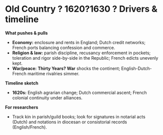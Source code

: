 ﻿# Old Country ? 1620?1630 ? Drivers & timeline

**What pushes & pulls**
- **Economy:** enclosure and rents in England; Dutch credit networks; French ports balancing confession and commerce.
- **Religion & law:** parish discipline, recusancy enforcement in pockets; toleration and rigor side-by-side in the Republic; French edicts unevenly kept.
- **War/peace:** **Thirty Years? War** shocks the continent; English-Dutch-French maritime rivalries simmer.

**Timeline sketch**
- **1620s:** English agrarian change; Dutch commercial ascent; French colonial continuity under alliances.

**For researchers**
- Track kin in parish/guild books; look for signatures in notarial acts (Dutch) and notations in diocesan or consistorial records (English/French).


